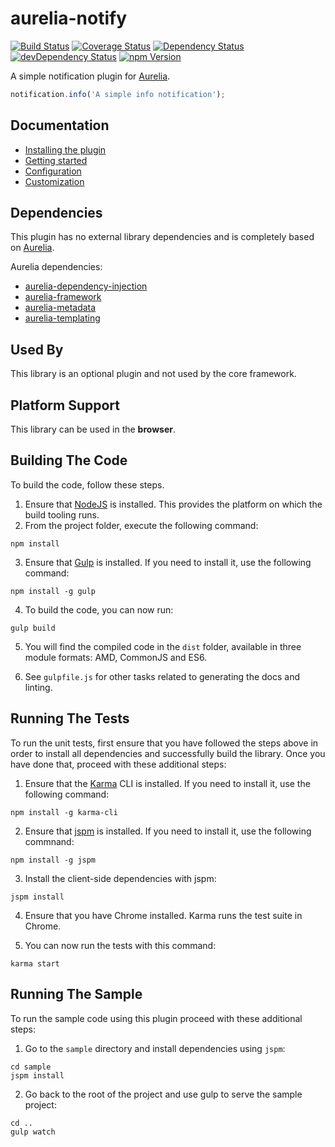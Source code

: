 # aurelia-notify

[![Build Status](https://travis-ci.org/MarcScheib/aurelia-notify.svg?branch=master)](https://travis-ci.org/MarcScheib/aurelia-notify) 
[![Coverage Status](https://coveralls.io/repos/MarcScheib/aurelia-notify/badge.svg?branch=master&service=github)](https://coveralls.io/github/MarcScheib/aurelia-notify?branch=master)
[![Dependency Status](https://david-dm.org/MarcScheib/aurelia-notify.svg)](https://david-dm.org/MarcScheib/aurelia-notify)
[![devDependency Status](https://david-dm.org/MarcScheib/aurelia-notify/dev-status.svg)](https://david-dm.org/MarcScheib/aurelia-notify#info=devDependencies)
[![npm Version](https://img.shields.io/npm/v/aurelia-notify.svg)](https://www.npmjs.com/package/aurelia-notify)

A simple notification plugin for [Aurelia](http://www.aurelia.io/).

``` javascript
notification.info('A simple info notification');
```

## Documentation

- [Installing the plugin](https://github.com/MarcScheib/aurelia-notify/blob/master/doc/Intro.md#installation)
- [Getting started](https://github.com/MarcScheib/aurelia-notify/blob/master/doc/Intro.md#getting-started)
- [Configuration](https://github.com/MarcScheib/aurelia-notify/blob/master/doc/Intro.md#configuration)
- [Customization](https://github.com/MarcScheib/aurelia-notify/blob/master/doc/Intro.md#customization)

## Dependencies

This plugin has no external library dependencies and is completely based on [Aurelia](http://www.aurelia.io/).

Aurelia dependencies:

* [aurelia-dependency-injection](https://github.com/aurelia/dependency-injection)
* [aurelia-framework](https://github.com/aurelia/framework)
* [aurelia-metadata](https://github.com/aurelia/metadata)
* [aurelia-templating](https://github.com/aurelia/templating)

## Used By

This library is an optional plugin and not used by the core framework.

## Platform Support

This library can be used in the **browser**.

## Building The Code

To build the code, follow these steps.

1. Ensure that [NodeJS](http://nodejs.org/) is installed. This provides the platform on which the build tooling runs.
2. From the project folder, execute the following command:

  ```shell
  npm install
  ```
3. Ensure that [Gulp](http://gulpjs.com/) is installed. If you need to install it, use the following command:

  ```shell
  npm install -g gulp
  ```
4. To build the code, you can now run:

  ```shell
  gulp build
  ```
5. You will find the compiled code in the `dist` folder, available in three module formats: AMD, CommonJS and ES6.

6. See `gulpfile.js` for other tasks related to generating the docs and linting.

## Running The Tests

To run the unit tests, first ensure that you have followed the steps above in order to install all dependencies and successfully build the library. Once you have done that, proceed with these additional steps:

1. Ensure that the [Karma](http://karma-runner.github.io/) CLI is installed. If you need to install it, use the following command:

  ```shell
  npm install -g karma-cli
  ```
2. Ensure that [jspm](http://jspm.io/) is installed. If you need to install it, use the following commnand:

  ```shell
  npm install -g jspm
  ```
3. Install the client-side dependencies with jspm:

  ```shell
  jspm install
  ```
4. Ensure that you have Chrome installed. Karma runs the test suite in Chrome.

5. You can now run the tests with this command:

  ```shell
  karma start
  ```

## Running The Sample

To run the sample code using this plugin proceed with these additional steps:

1. Go to the `sample` directory and install dependencies using `jspm`:

  ```shell
  cd sample
  jspm install
  ```
2. Go back to the root of the project and use gulp to serve the sample project:

  ```shell
  cd ..
  gulp watch
  ```
